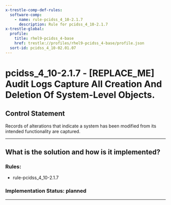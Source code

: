 ```yaml
---
x-trestle-comp-def-rules:
  software-comp:
    - name: rule-pcidss_4_10-2.1.7
      description: Rule for pcidss_4_10-2.1.7
x-trestle-global:
  profile:
    title: rhel9-pcidss_4-base
    href: trestle://profiles/rhel9-pcidss_4-base/profile.json
  sort-id: pcidss_4_10-02.01.07
---
```


# pcidss_4_10-2.1.7 - \[REPLACE_ME\] Audit Logs Capture All Creation And Deletion Of System-Level Objects.

## Control Statement

Records of alterations that indicate a system has been modified from its intended
functionality are captured.

______________________________________________________________________

## What is the solution and how is it implemented?

<!-- For implementation status enter one of: implemented, partial, planned, alternative, not-applicable -->

<!-- Note that the list of rules under ### Rules: is read-only and changes will not be captured after assembly to JSON -->

<!-- Add control implementation description here for control: pcidss_4_10-2.1.7 -->

### Rules:

  - rule-pcidss_4_10-2.1.7

### Implementation Status: planned

______________________________________________________________________

